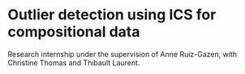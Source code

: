 # Outlier detection using ICS for compositional data

Research internship under the supervision of Anne Ruiz-Gazen, with Christine Thomas and Thibault Laurent.
